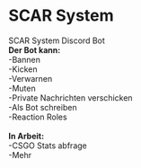 # SCAR System
SCAR System Discord Bot<br>
**Der Bot kann:**<br>
-Bannen<br>
-Kicken<br>
-Verwarnen<br>
-Muten<br>
-Private Nachrichten verschicken<br>
-Als Bot schreiben<br>
-Reaction Roles<br>
<br>
**In Arbeit:**<br>
-CSGO Stats abfrage<br>
-Mehr<br>
